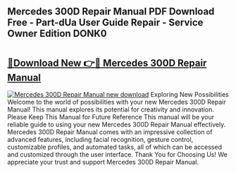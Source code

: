 ## Mercedes 300D Repair Manual PDF Download Free - Part-dUa User Guide Repair - Service Owner Edition DONK0

# <h2><a href="http://bc63531.oget.top/?id=Mercedes+300D+Repair+Manual">🔗Download New 👉🔴 Mercedes 300D Repair Manual</a></h2>

[![Mercedes 300D Repair Manual new download](https://i.imgur.com/5g1atiW.png)](http://bc63531.oget.top/?id=Mercedes+300D+Repair+Manual)
Exploring New Possibilities Welcome to the world of possibilities with your new Mercedes 300D Repair Manual! This manual explores its potential for creativity and innovation. Please Keep This Manual for Future Reference This manual will be your reliable guide to using your new Mercedes 300D Repair Manual effectively. Mercedes 300D Repair Manual comes with an impressive collection of advanced features, including facial recognition, gesture control, customizable profiles, and automated tasks, all of which can be accessed and customized through the user interface. Thank You for Choosing Us! We appreciate your trust and support Mercedes 300D Repair Manual.
